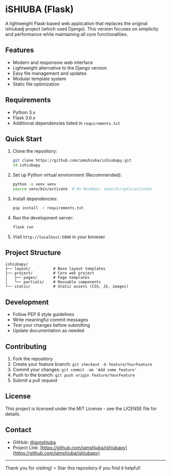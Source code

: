 # iSHIUBA (Flask)

A lightweight Flask-based web application that replaces the original ishiubadj project (which used Django). This version focuses on simplicity and performance while maintaining all core functionalities.

## Features

- Modern and responsive web interface
- Lightweight alternative to the Django version
- Easy file management and updates
- Modular template system
- Static file optimization

## Requirements

- Python 3.x
- Flask 3.0.x
- Additional dependencies listed in `requirements.txt`

## Quick Start

1. Clone the repository:
   ```bash
   git clone https://github.com/iamshiuba/ishiubapy.git
   cd ishiubapy
   ```

2. Set up Python virtual environment (Recommended):
   ```bash
   python -m venv venv
   source venv/bin/activate  # On Windows: venv\Scripts\activate
   ```

3. Install dependencies:
   ```bash
   pip install -r requirements.txt
   ```

4. Run the development server:
   ```bash
   flask run
   ```

5. Visit `http://localhost:5000` in your browser

## Project Structure

```
ishiubapy/
├── layout/          # Base layout templates
├── project/         # Core web project
│   ├── pages/       # Page templates
│   └── partials/    # Reusable components
└── static/          # Static assets (CSS, JS, images)
```

## Development

- Follow PEP 8 style guidelines
- Write meaningful commit messages
- Test your changes before submitting
- Update documentation as needed

## Contributing

1. Fork the repository
2. Create your feature branch: `git checkout -b feature/YourFeature`
3. Commit your changes: `git commit -am 'Add some feature'`
4. Push to the branch: `git push origin feature/YourFeature`
5. Submit a pull request

## License

This project is licensed under the MIT License - see the LICENSE file for details.

## Contact

- GitHub: [@iamshiuba](https://github.com/iamshiuba)
- Project Link: [https://github.com/iamshiuba/ishiubapy](https://github.com/iamshiuba/ishiubapy)

---

Thank you for visiting! ⭐ Star this repository if you find it helpful!
